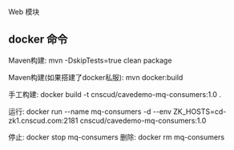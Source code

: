 Web 模块


## docker 命令

Maven构建: mvn  -DskipTests=true clean package

Maven构建(如果搭建了docker私服): mvn docker:build

手工构建: docker build -t cnscud/cavedemo-mq-consumers:1.0 .

运行: docker run --name mq-consumers -d  --env ZK_HOSTS=cd-zk1.cnscud.com:2181 cnscud/cavedemo-mq-consumers:1.0

停止: docker stop mq-consumers
删除: docker rm mq-consumers

